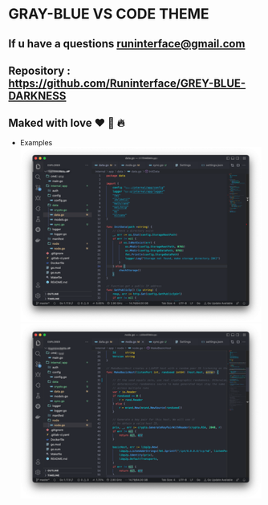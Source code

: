 # GRAY-BLUE VS CODE THEME
## If u have a questions runinterface@gmail.com
## Repository : https://github.com/Runinterface/GREY-BLUE-DARKNESS


## Maked with love ❤️ 💎 🔥

* Examples
![1](https://github.com/Runinterface/GREY-BLUE-DARKNESS/blob/main/pic/1.png)
![2](https://github.com/Runinterface/GREY-BLUE-DARKNESS/blob/main/pic/2.png)
